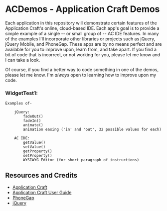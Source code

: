 
ACDemos - Application Craft Demos
===

Each application in this repository will demonstrate certain features of the Application Craft's online, cloud-based IDE.  Each app's goal is to provide a simple example of a single -- or small group of -- AC IDE features. In many of the examples I'll incorporate other libraries or projects such as jQuery, jQuery Mobile, and PhoneGap.  These apps are by no means perfect and are available for you to improve upon, learn from, and take apart.  If you find a bit of code that is incorrect, or not working for you, please let me know and I can take a look.  

Of course, if you find a better way to code something in one of the demos, please let me know. I'm *always* open to learning how to improve upon my code.

### WidgetTest1:

    Examples of-

        jQuery:
            fadeOut()
            fadeIn()
            animate()
            animation easing ('in' and 'out', 32 possible values for each)

        AC IDE:
            getValue()
            setValue()
            getProperty()
            setProperty()
            WYSIWYG Editor (for short paragraph of instructions)



Resources and Credits
---
  - [Application Craft](http://applicationcraft.com/)    
  - [Application Craft User Guide](http://www.applicationcraft.com/revisions/current/docs/user-guide/index.html)    
  - [PhoneGap](http://www.phonegap.com/) 
  - [jQuery](http://jquery.com/)    